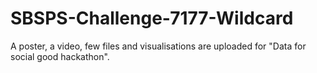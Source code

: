 # SBSPS-Challenge-7177-Wildcard
A poster, a video, few files and visualisations are uploaded for "Data for social good hackathon".

